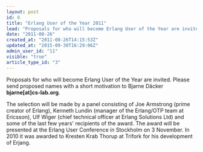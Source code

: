 ```yaml
---
layout: post
id: 8
title: "Erlang User of the Year 2011"
lead: "Proposals for who will become Erlang User of the Year are invited. "
date: "2011-08-26"
created_at: "2011-08-26T14:15:53Z"
updated_at: "2015-09-30T16:29:06Z"
admin_user_id: "11"
visible: "true"
article_type_id: "3"
---
```


 Proposals for who will become Erlang User of the Year are invited. Please send proposed names with a short motivation to Bjarne Däcker **bjarne[at]cs-lab.org**.

 The selection will be made by a panel consisting of Joe Armstrong (prime creator of Erlang), Kenneth Lundin (manager of the Erlang/OTP team at Ericsson), Ulf Wiger (chief technical officer at Erlang Solutions Ltd) and some of the last few years' recipients of the award. The award will be presented at the Erlang User Conference in Stockholm on 3 November. In 2010 it was awarded to Kresten Krab Thorup at Trifork for his development of Erjang.
